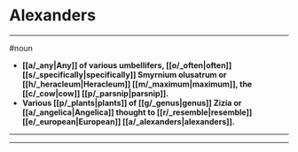 # Alexanders
---
#noun
- **[[a/_any|Any]] of various umbellifers, [[o/_often|often]] [[s/_specifically|specifically]] Smyrnium olusatrum or [[h/_heracleum|Heracleum]] [[m/_maximum|maximum]], the [[c/_cow|cow]] [[p/_parsnip|parsnip]].**
- **Various [[p/_plants|plants]] of [[g/_genus|genus]] Zizia or [[a/_angelica|Angelica]] thought to [[r/_resemble|resemble]] [[e/_european|European]] [[a/_alexanders|alexanders]].**
---
---
